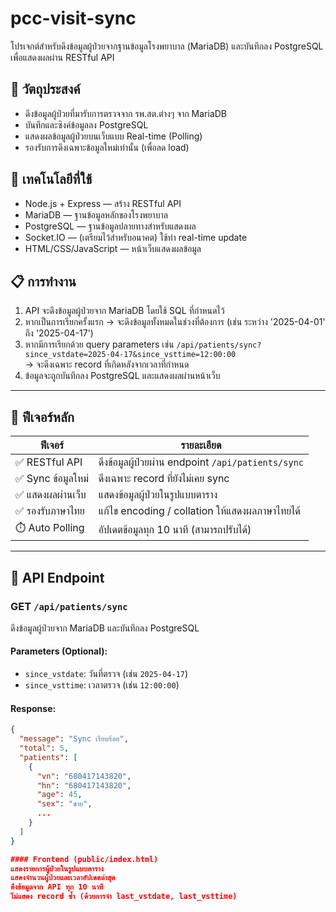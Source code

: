 # pcc-visit-sync

โปรเจกต์สำหรับดึงข้อมูลผู้ป่วยจากฐานข้อมูลโรงพยาบาล (MariaDB) และบันทึกลง PostgreSQL เพื่อแสดงผลผ่าน RESTful API

## 🎯 วัตถุประสงค์

- ดึงข้อมูลผู้ป่วยที่มารับการตรวจจาก รพ.สต.ต่างๆ จาก MariaDB
- บันทึกและซิงค์ข้อมูลลง PostgreSQL
- แสดงผลข้อมูลผู้ป่วยบนเว็บแบบ Real-time (Polling)
- รองรับการดึงเฉพาะข้อมูลใหม่เท่านั้น (เพื่อลด load)

## 🔧 เทคโนโลยีที่ใช้

- Node.js + Express — สร้าง RESTful API
- MariaDB — ฐานข้อมูลหลักของโรงพยาบาล
- PostgreSQL — ฐานข้อมูลปลายทางสำหรับแสดงผล
- Socket.IO — (เตรียมไว้สำหรับอนาคต) ใช้ทำ real-time update
- HTML/CSS/JavaScript — หน้าเว็บแสดงผลข้อมูล

## 📋 การทำงาน

1. API จะดึงข้อมูลผู้ป่วยจาก MariaDB โดยใช้ SQL ที่กำหนดไว้
2. หากเป็นการเรียกครั้งแรก → จะดึงข้อมูลทั้งหมดในช่วงที่ต้องการ (เช่น ระหว่าง '2025-04-01' ถึง '2025-04-17')
3. หากมีการเรียกด้วย query parameters เช่น `/api/patients/sync?since_vstdate=2025-04-17&since_vsttime=12:00:00`  
   → จะดึงเฉพาะ record ที่เกิดหลังจากเวลาที่กำหนด
4. ข้อมูลจะถูกบันทึกลง PostgreSQL และแสดงผลผ่านหน้าเว็บ

---

## 🚀 ฟีเจอร์หลัก

| ฟีเจอร์ | รายละเอียด |
|--------|-------------|
| ✅ RESTful API | ดึงข้อมูลผู้ป่วยผ่าน endpoint `/api/patients/sync` |
| ✅ Sync ข้อมูลใหม่ | ดึงเฉพาะ record ที่ยังไม่เคย sync |
| ✅ แสดงผลผ่านเว็บ | แสดงข้อมูลผู้ป่วยในรูปแบบตาราง |
| ✅ รองรับภาษาไทย | แก้ไข encoding / collation ให้แสดงผลภาษาไทยได้ |
| ⏱️ Auto Polling | อัปเดตข้อมูลทุก 10 นาที (สามารถปรับได้) |

---

## 🧪 API Endpoint

### GET `/api/patients/sync`
ดึงข้อมูลผู้ป่วยจาก MariaDB และบันทึกลง PostgreSQL

#### Parameters (Optional):
- `since_vstdate`: วันที่ตรวจ (เช่น `2025-04-17`)
- `since_vsttime`: เวลาตรวจ (เช่น `12:00:00`)

#### Response:
```json
{
  "message": "Sync เรียบร้อย",
  "total": 5,
  "patients": [
    {
      "vn": "680417143820",
      "hn": "680417143820",
      "age": 45,
      "sex": "ชาย",
      ...
    }
  ]
}

#### Frontend (public/index.html)
แสดงรายการผู้ป่วยในรูปแบบตาราง
แสดงจำนวนผู้ป่วยและเวลาอัปเดตล่าสุด
ดึงข้อมูลจาก API ทุก 10 นาที
ไม่แสดง record ซ้ำ (ด้วยการจำ last_vstdate, last_vsttime)

